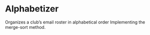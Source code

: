 # Alphabetizer
Organizes a club’s email roster in alphabetical order Implementing the merge-sort method.
